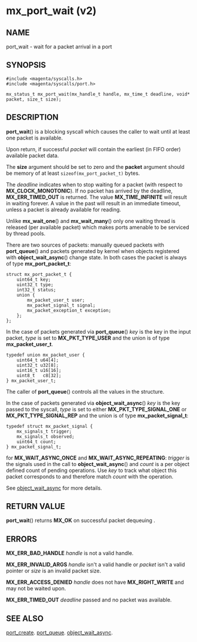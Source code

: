 # mx_port_wait  (v2)

## NAME

port_wait - wait for a packet arrival in a port

## SYNOPSIS

```
#include <magenta/syscalls.h>
#include <magenta/syscalls/port.h>

mx_status_t mx_port_wait(mx_handle_t handle, mx_time_t deadline, void* packet, size_t size);
```

## DESCRIPTION

**port_wait**() is a blocking syscall which causes the caller to wait until at least
one packet is available.

Upon return, if successful *packet* will contain the earliest (in FIFO order)
available packet data.

The **size** argument should be set to zero and the **packet** argument should be memory of at
least ```sizeof(mx_port_packet_t)``` bytes.

The *deadline* indicates when to stop waiting for a packet (with respect to
**MX_CLOCK_MONOTONIC**).  If no packet has arrived by the deadline,
**MX_ERR_TIMED_OUT** is returned.  The value **MX_TIME_INFINITE** will
result in waiting forever.  A value in the past will result in an immediate
timeout, unless a packet is already available for reading.

Unlike **mx_wait_one**() and **mx_wait_many**() only one waiting thread is
released (per available packet) which makes ports amenable to be serviced
by thread pools.

There are two sources of packets: manually queued packets with **port_queue**() and packets
generated by kernel when objects registered with **object_wait_async**() change state. In both
cases the packet is always of type **mx_port_packet_t**:

```
struct mx_port_packet_t {
    uint64_t key;
    uint32_t type;
    int32_t status;
    union {
        mx_packet_user_t user;
        mx_packet_signal_t signal;
        mx_packet_exception_t exception;
    };
};
```

In the case of packets generated via **port_queue**() *key* is the key in the
input packet, *type* is set to **MX_PKT_TYPE_USER** and the union is of type **mx_packet_user_t**.

```
typedef union mx_packet_user {
    uint64_t u64[4];
    uint32_t u32[8];
    uint16_t u16[16];
    uint8_t   c8[32];
} mx_packet_user_t;
```

The caller of **port_queue**() controls all the values in the structure.

In the case of packets generated via **object_wait_async**() *key* is the key passed to the
syscall, *type* is set to either **MX_PKT_TYPE_SIGNAL_ONE** or **MX_PKT_TYPE_SIGNAL_REP**
and the union is of type **mx_packet_signal_t**:

```
typedef struct mx_packet_signal {
    mx_signals_t trigger;
    mx_signals_t observed;
    uint64_t count;
} mx_packet_signal_t;
```

for **MX_WAIT_ASYNC_ONCE** and **MX_WAIT_ASYNC_REPEATING**: *trigger* is the signals
used in the call to **object_wait_async**() and *count* is a per object defined count
of pending operations. Use *key* to track what object this packet corresponds to and
therefore match *count* with the operation.

See [object_wait_async](object_wait_async.md) for more details.

## RETURN VALUE

**port_wait**() returns **MX_OK** on successful packet dequeuing .

## ERRORS

**MX_ERR_BAD_HANDLE** *handle* is not a valid handle.

**MX_ERR_INVALID_ARGS** *handle* isn't a valid handle or *packet* isn't a valid
pointer or *size* is an invalid packet size.

**MX_ERR_ACCESS_DENIED** *handle* does not have **MX_RIGHT_WRITE** and may
not be waited upon.

**MX_ERR_TIMED_OUT** *deadline* passed and no packet was available.

## SEE ALSO

[port_create](port_create.md).
[port_queue](port_queue.md).
[object_wait_async](object_wait_async.md).
